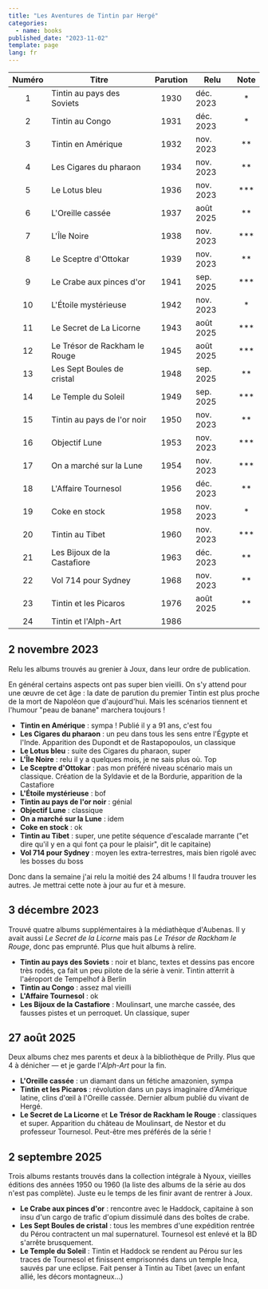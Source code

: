 ```yaml
---
title: "Les Aventures de Tintin par Hergé"
categories:
  - name: books
published_date: "2023-11-02"
template: page
lang: fr
---
```


| Numéro | Titre                         | Parution | Relu      |  Note  |
| :----: | ----------------------------- | :------: | --------- | :----: |
|   1    | Tintin au pays des Soviets    |   1930   | déc. 2023 |   \*   |
|   2    | Tintin au Congo               |   1931   | déc. 2023 |   \*   |
|   3    | Tintin en Amérique            |   1932   | nov. 2023 |  \*\*  |
|   4    | Les Cigares du pharaon        |   1934   | nov. 2023 |  \*\*  |
|   5    | Le Lotus bleu                 |   1936   | nov. 2023 | \*\*\* |
|   6    | L'Oreille cassée              |   1937   | août 2025 |  \*\*  |
|   7    | L'Île Noire                   |   1938   | nov. 2023 | \*\*\* |
|   8    | Le Sceptre d'Ottokar          |   1939   | nov. 2023 |  \*\*  |
|   9    | Le Crabe aux pinces d'or      |   1941   | sep. 2025 | \*\*\* |
|   10   | L'Étoile mystérieuse          |   1942   | nov. 2023 |   \*   |
|   11   | Le Secret de La Licorne       |   1943   | août 2025 | \*\*\* |
|   12   | Le Trésor de Rackham le Rouge |   1945   | août 2025 | \*\*\* |
|   13   | Les Sept Boules de cristal    |   1948   | sep. 2025 |  \*\*  |
|   14   | Le Temple du Soleil           |   1949   | sep. 2025 | \*\*\* |
|   15   | Tintin au pays de l'or noir   |   1950   | nov. 2023 |  \*\*  |
|   16   | Objectif Lune                 |   1953   | nov. 2023 | \*\*\* |
|   17   | On a marché sur la Lune       |   1954   | nov. 2023 | \*\*\* |
|   18   | L'Affaire Tournesol           |   1956   | déc. 2023 |  \*\*  |
|   19   | Coke en stock                 |   1958   | nov. 2023 |   \*   |
|   20   | Tintin au Tibet               |   1960   | nov. 2023 | \*\*\* |
|   21   | Les Bijoux de la Castafiore   |   1963   | déc. 2023 |  \*\*  |
|   22   | Vol 714 pour Sydney           |   1968   | nov. 2023 |  \*\*  |
|   23   | Tintin et les Picaros         |   1976   | août 2025 |  \*\*  |
|   24   | Tintin et l'Alph-Art          |   1986   |           |        |

## 2 novembre 2023

Relu les albums trouvés au grenier à Joux, dans leur ordre de publication.

En général certains aspects ont pas super bien vieilli. On s'y attend pour une œuvre de cet âge : la date de parution du premier Tintin est plus proche de la mort de Napoléon que d'aujourd'hui. Mais les scénarios tiennent et l'humour "peau de banane" marchera toujours !

- **Tintin en Amérique** : sympa ! Publié il y a 91 ans, c'est fou
- **Les Cigares du pharaon** : un peu dans tous les sens entre l'Égypte et l'Inde. Apparition des Dupondt et de Rastapopoulos, un classique
- **Le Lotus bleu** : suite des Cigares du pharaon, super
- **L'Île Noire** : relu il y a quelques mois, je ne sais plus où. Top
- **Le Sceptre d'Ottokar** : pas mon préféré niveau scénario mais un classique. Création de la Syldavie et de la Bordurie, apparition de la Castafiore
- **L'Étoile mystérieuse** : bof
- **Tintin au pays de l'or noir** : génial
- **Objectif Lune** : classique
- **On a marché sur la Lune** : idem
- **Coke en stock** : ok
- **Tintin au Tibet** : super, une petite séquence d'escalade marrante ("et dire qu'il y en a qui font ça pour le plaisir", dit le capitaine)
- **Vol 714 pour Sydney** : moyen les extra-terrestres, mais bien rigolé avec les bosses du boss

Donc dans la semaine j'ai relu la moitié des 24 albums ! Il faudra trouver les autres. Je mettrai cette note à jour au fur et à mesure.

## 3 décembre 2023

Trouvé quatre albums supplémentaires à la médiathèque d'Aubenas. Il y avait aussi _Le Secret de la Licorne_ mais pas _Le Trésor de Rackham le Rouge_, donc pas emprunté. Plus que huit albums à relire.

- **Tintin au pays des Soviets** : noir et blanc, textes et dessins pas encore très rodés, ça fait un peu pilote de la série à venir. Tintin atterrit à l'aéroport de Tempelhof à Berlin
- **Tintin au Congo** : assez mal vieilli
- **L'Affaire Tournesol** : ok
- **Les Bijoux de la Castafiore** : Moulinsart, une marche cassée, des fausses pistes et un perroquet. Un classique, super

## 27 août 2025

Deux albums chez mes parents et deux à la bibliothèque de Prilly. Plus que 4 à dénicher — et je garde l'_Alph-Art_ pour la fin.

- **L'Oreille cassée** : un diamant dans un fétiche amazonien, sympa
- **Tintin et les Picaros** : révolution dans un pays imaginaire d'Amérique latine, clins d'œil à l'Oreille cassée. Dernier album publié du vivant de Hergé.
- **Le Secret de La Licorne** et **Le Trésor de Rackham le Rouge** : classiques et super. Apparition du château de Moulinsart, de Nestor et du professeur Tournesol. Peut-être mes préférés de la série !

## 2 septembre 2025

Trois albums restants trouvés dans la collection intégrale à Nyoux, vieilles éditions des années 1950 ou 1960 (la liste des albums de la série au dos n'est pas complète). Juste eu le temps de les finir avant de rentrer à Joux.

- **Le Crabe aux pinces d'or** : rencontre avec le Haddock, capitaine à son insu d'un cargo de trafic d'opium dissimulé dans des boîtes de crabe.
- **Les Sept Boules de cristal** : tous les membres d'une expédition rentrée du Pérou contractent un mal supernaturel. Tournesol est enlevé et la BD s'arrête brusquement.
- **Le Temple du Soleil** : Tintin et Haddock se rendent au Pérou sur les traces de Tournesol et finissent emprisonnés dans un temple Inca, sauvés par une eclipse. Fait penser à Tintin au Tibet (avec un enfant allié, les décors montagneux...)
